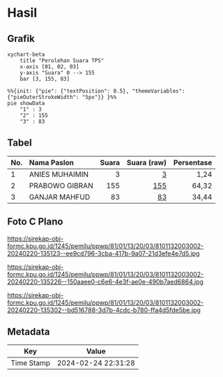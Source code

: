 # Hasil

## Grafik

```mermaid
xychart-beta
    title "Perolehan Suara TPS"
    x-axis [01, 02, 03]
    y-axis "Suara" 0 --> 155
    bar [3, 155, 83]
```

```mermaid
%%{init: {"pie": {"textPosition": 0.5}, "themeVariables": {"pieOuterStrokeWidth": "5px"}} }%%
pie showData
    "1" : 3
    "2" : 155
    "3" : 83
```

## Tabel

| No. | Nama Paslon    | Suara | Suara (raw) | Persentase |
|:--- |:-------------- | -----:| -----------:| ----------:|
| 1   | ANIES MUHAIMIN | 3     | [3][p-1]    | 1,24       |
| 2   | PRABOWO GIBRAN | 155   | [155][p-2]  | 64,32      |
| 3   | GANJAR MAHFUD  | 83    | [83][p-3]   | 34,44      |


[p-1]: https://github.com/gigit-pemilu/pemilu-2024-81-maluku/blob/main/pilpres/hitung-suara/sub/81-maluku/sub/01-maluku-tengah/sub/13-pulau-haruku/sub/2003-oma/sub/002-tps/sub/paslon-1.txt
[p-2]: https://github.com/gigit-pemilu/pemilu-2024-81-maluku/blob/main/pilpres/hitung-suara/sub/81-maluku/sub/01-maluku-tengah/sub/13-pulau-haruku/sub/2003-oma/sub/002-tps/sub/paslon-2.txt
[p-3]: https://github.com/gigit-pemilu/pemilu-2024-81-maluku/blob/main/pilpres/hitung-suara/sub/81-maluku/sub/01-maluku-tengah/sub/13-pulau-haruku/sub/2003-oma/sub/002-tps/sub/paslon-3.txt

## Foto C Plano

https://sirekap-obj-formc.kpu.go.id/1245/pemilu/ppwp/81/01/13/20/03/8101132003002-20240220-135123--ee9cd796-3cba-417b-9a07-21d3efe4e7d5.jpg

https://sirekap-obj-formc.kpu.go.id/1245/pemilu/ppwp/81/01/13/20/03/8101132003002-20240220-135226--150aaee0-c6e6-4e3f-ae0e-490b7aed6864.jpg

https://sirekap-obj-formc.kpu.go.id/1245/pemilu/ppwp/81/01/13/20/03/8101132003002-20240220-135302--bd516788-3d7b-4cdc-b780-ffa4d5fde5be.jpg


## Metadata

| Key        | Value               |
| ---------- | ------------------- |
| Time Stamp | 2024-02-24 22:31:28 |



